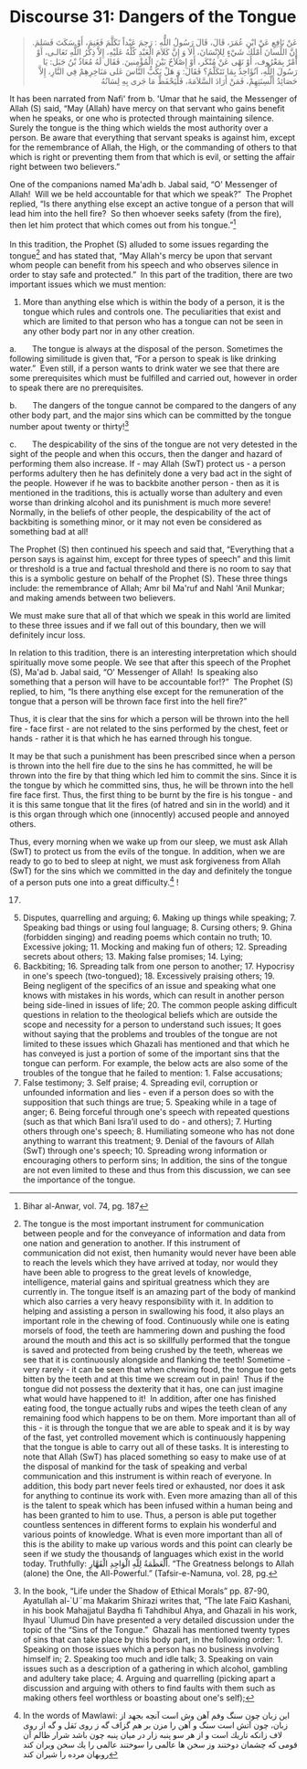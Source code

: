 Discourse 31: Dangers of the Tongue
===================================

<blockquote dir="rtl">
  <p>
عَنْ نَافِعِ عَنْ ابْن عُمَرَ، قَالَ، قَالَ رَسُولُ اللٌّهِ : رَحِمَ
عَبْداً تَكَلَّمَ فَغَنِمَ، أَوْ سَكَتَ فَسَلِمَ. إِنَّ اللِّسانَ
أَمْلَكُ شَيْءٍ لِلإِنْسَانَ، أَلاَ وَ إِنَّ كَلاَمَ الْعَبْدِ كُلَّهُ
عَلَيْهِ، إِلاَّ ذِكْرُ اللٌّهِ تَعَالـى، اَوْ أَمْرٌ بِمَعْرُوف، أَوْ
نَهْى عَنْ مُنْكَر، أَوْ إِصْلاَحٌ بَيْنَ الْمُؤْمِنينَ. فَقَال لَهُ
مُعَاذُ بْنُ جَبَل: يَا رَسُولَ اللٌّهِ، اَنُؤَاخِذُ بِمَا
نَتَكَلَّمُ؟ فَقَالَ: وَ هَلْ يَكُبُّ النَّاسَ عَلى مَنَاخِرِهِمْ فِي
النَّارِ، إِلاَّ حَصَائِدُ أَلْسِنَتِهِمْ، فَمَنْ أَرَادَ
السَّلاَمَةَ، فَلْيَحْفَظْ مَا جَرى بِهِ لِسَانُهُ
  </p>
</blockquote>

It has been narrated from Nafi' from b. 'Umar that he said, the
Messenger of Allah (S) said, “May (Allah) have mercy on that servant who
gains benefit when he speaks, or one who is protected through
maintaining silence. Surely the tongue is the thing which wields the
most authority over a person. Be aware that everything that servant
speaks is against him, except for the remembrance of Allah, the High, or
the commanding of others to that which is right or preventing them from
that which is evil, or setting the affair right between two believers.” 

One of the companions named Ma'adh b. Jabal said, “O' Messenger of
Allah!  Will we be held accountable for that which we speak?”  The
Prophet replied, “Is there anything else except an active tongue of a
person that will lead him into the hell fire?  So then whoever seeks
safety (from the fire), then let him protect that which comes out from
his tongue.”[^1]  
    
 In this tradition, the Prophet (S) alluded to some issues regarding the
tongue[^2] and has stated that, “May Allah's mercy be upon that servant
whom people can benefit from his speech and who observes silence in
order to stay safe and protected.”  In this part of the tradition, there
are two important issues which we must mention:

1. More than anything else which is within the body of a person, it is
the tongue which rules and controls one. The peculiarities that exist
and which are limited to that person who has a tongue can not be seen in
any other body part nor in any other creation.

a.       The tongue is always at the disposal of the person. Sometimes
the following similitude is given that, “For a person to speak is like
drinking water.”  Even still, if a person wants to drink water we see
that there are some prerequisites which must be fulfilled and carried
out, however in order to speak there are no prerequisites.

b.       The dangers of the tongue cannot be compared to the dangers of
any other body part, and the major sins which can be committed by the
tongue number apout twenty or thirty![^3]

c.       The despicability of the sins of the tongue are not very
detested in the sight of the people and when this occurs, then the
danger and hazard of performing them also increase. If - may Allah (SwT)
protect us - a person performs adultery then he has definitely done a
very bad act in the sight of the people. However if he was to backbite
another person - then as it is mentioned in the traditions, this is
actually worse than adultery and even worse than drinking alcohol and
its punishment is much more severe!  Normally, in the beliefs of other
people, the despicability of the act of backbiting is something minor,
or it may not even be considered as something bad at all!

The Prophet (S) then continued his speech and said that, “Everything
that a person says is against him, except for three types of speech” and
this limit or threshold is a true and factual threshold and there is no
room to say that this is a symbolic gesture on behalf of the Prophet
(S). These three things include: the remembrance of Allah; Amr bil
Ma'ruf and Nahl 'Anil Munkar; and making amends between two believers.

We must make sure that all of that which we speak in this world are
limited to these three issues and if we fall out of this boundary, then
we will definitely incur loss.

In relation to this tradition, there is an interesting interpretation
which should spiritually move some people. We see that after this speech
of the Prophet (S), Ma'ad b. Jabal said, “O' Messenger of Allah!  Is
speaking also something that a person will have to be accountable
for!?”  The Prophet (S) replied, to him, “Is there anything else except
for the remuneration of the tongue that a person will be thrown face
first into the hell fire?”

Thus, it is clear that the sins for which a person will be thrown into
the hell fire - face first - are not related to the sins performed by
the chest, feet or hands - rather it is that which he has earned through
his tongue.

It may be that such a punishment has been prescribed since when a person
is thrown into the hell fire due to the sins he has committed, he will
be thrown into the fire by that thing which led him to commit the sins.
Since it is the tongue by which he committed sins, thus, he will be
thrown into the hell fire face first. Thus, the first thing to be burnt
by the fire is his tongue - and it is this same tongue that lit the
fires (of hatred and sin in the world) and it is this organ through
which one (innocently) accused people and annoyed others.

Thus, every morning when we wake up from our sleep, we must ask Allah
(SwT) to protect us from the evils of the tongue. In addition, when we
are ready to go to bed to sleep at night, we must ask forgiveness from
Allah (SwT) for the sins which we committed in the day and definitely
the tongue of a person puts one into a great difficulty.[^4] !

[^1]: Bihar al-Anwar, vol. 74, pg. 187

[^2]: The tongue is the most important instrument for communication
between people and for the conveyance of information and data from one
nation and generation to another. If this instrument of communication
did not exist, then humanity would never have been able to reach the
levels which they have arrived at today, nor would they have been able
to progress to the great levels of knowledge, intelligence, material
gains and spiritual greatness which they are currently in. The tongue
itself is an amazing part of the body of mankind which also carries a
very heavy responsibility with it. In addition to helping and assisting
a person in swallowing his food, it also plays an important role in the
chewing of food. Continuously while one is eating morsels of food, the
teeth are hammering down and pushing the food around the mouth and this
act is so skillfully performed that the tongue is saved and protected
from being crushed by the teeth, whereas we see that it is continuously
alongside and flanking the teeth! Sometime - very rarely - it can be
seen that when chewing food, the tongue too gets bitten by the teeth and
at this time we scream out in pain!  Thus if the tongue did not possess
the dexterity that it has, one can just imagine what would have happened
to it!  In addition, after one has finished eating food, the tongue
actually rubs and wipes the teeth clean of any remaining food which
happens to be on them. More important than all of this - it is through
the tongue that we are able to speak and it is by way of the fast, yet
controlled movement which is continuously happening that the tongue is
able to carry out all of these tasks. It is interesting to note that
Allah (SwT) has placed something so easy to make use of at the disposal
of mankind for the task of speaking and verbal communication and this
instrument is within reach of everyone. In addition, this body part
never feels tired or exhausted, nor does it ask for anything to continue
its work with. Even more amazing than all of this is the talent to speak
which has been infused within a human being and has been granted to him
to use. Thus, a person is able put together countless sentences in
different forms to explain his wonderful and various points of
knowledge. What is even more important than all of this is the ability
to make up various words and this point can clearly be seen if we study
the thousands of languages which exist in the world today. Truthfully:
أَلْعَظَمَةُ لِلٌّهِ الْوَاحِدِ الْقَهَّارِ. “The Greatness belongs to
Allah (alone) the One, the All-Powerful.” (Tafsir-e-Namuna, vol. 28, pg.
17)

[^3]: In the book, “Life under the Shadow of Ethical Morals” pp. 87-90,
Ayatullah al-\`U¨ma Makarim Shirazi writes that, “The late Fai¤ Kashani,
in his book Mahajjatul Baydha fi Tahdhibul Ahya, and Ghazali in his
work, Ihyaul \`Ulumud Din have presented a very detailed discussion
under the topic of the “Sins of the Tongue.”  Ghazali has mentioned
twenty types of sins that can take place by this body part, in the
following order: 1. Speaking on those issues which a person has no
business involving himself in; 2. Speaking too much and idle talk; 3.
Speaking on vain issues such as a description of a gathering in which
alcohol, gambling and adultery take place; 4. Arguing and quarrelling
(picking apart a discussion and arguing with others to find faults with
them such as making others feel worthless or boasting about one's self);
5. Disputes, quarrelling and arguing; 6. Making up things while
speaking; 7. Speaking bad things or using foul language; 8. Cursing
others; 9. Ghina (forbidden singing) and reading poems which contain no
truth; 10. Excessive joking; 11. Mocking and making fun of others; 12.
Spreading secrets about others; 13. Making false promises; 14. Lying;
15. Backbiting; 16. Spreading talk from one person to another; 17.
Hypocrisy in one's speech (two-tongued); 18. Excessively praising
others; 19. Being negligent of the specifics of an issue and speaking
what one knows with mistakes in his words, which can result in another
person being side-lined in issues of life; 20. The common people asking
difficult questions in relation to the theological beliefs which are
outside the scope and necessity for a person to understand such issues;
It goes without saying that the problems and troubles of the tongue are
not limited to these issues which Ghazali has mentioned and that which
he has conveyed is just a portion of some of the important sins that the
tongue can perform. For example, the below acts are also some of the
troubles of the tongue that he failed to mention: 1. False accusations;
2. False testimony; 3. Self praise; 4. Spreading evil, corruption or
unfounded information and lies - even if a person does so with the
supposition that such things are true; 5. Speaking while in a tage of
anger; 6. Being forceful through one's speech with repeated questions
(such as that which Bani Isra’il used to do - and others); 7. Hurting
others through one's speech; 8. Humiliating someone who has not done
anything to warrant this treatment; 9. Denial of the favours of Allah
(SwT) through one's speech; 10. Spreading wrong information or
encouraging others to perform sins; In addition, the sins of the tongue
are not even limited to these and thus from this discussion, we can see
the importance of the tongue.

[^4]: In the words of Mawlawi: اين زبان چون سنگ وفم آهن وش است آنچه بجهد
از زبان، چون آتش است سنگ و آهن را مزن بر هم گزاف گه ز روى نَقل و گه از
روى لاف زانكه تاريك است و از هر سو پنبه زار در ميان پنبه چون باشد شرار
ظالم آن قومى كه چشمان دوختند وز سخن ها عالمى را سوختند عالمى را يك سخن
ويران كند روبهان مرده را شيران كند


